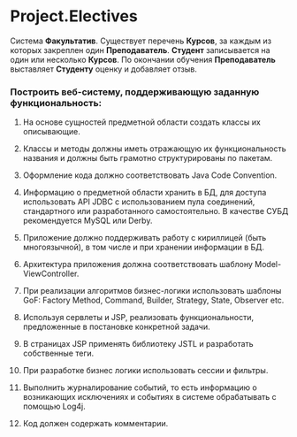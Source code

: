# Project.Electives

Система **Факультатив**. Существует перечень **Курсов**, за каждым из которых закреплен один **Преподаватель**. **Студент** записывается на один или несколько **Курсов**. По окончании обучения **Преподаватель** выставляет **Студенту** оценку и добавляет отзыв. 

### Построить веб-систему, поддерживающую заданную функциональность:
1. На основе сущностей предметной области создать классы их
описывающие.
2. Классы и методы должны иметь отражающую их функциональность
названия и должны быть грамотно структурированы по пакетам.
3. Оформление кода должно соответствовать Java Code Convention.
4. Информацию о предметной области хранить в БД, для доступа
использовать API JDBC с использованием пула соединений,
стандартного или разработанного самостоятельно. В качестве СУБД
рекомендуется MySQL или Derby.
5. Приложение должно поддерживать работу с кириллицей (быть
многоязычной), в том числе и при хранении информации в БД.
6. Архитектура приложения должна соответствовать шаблону Model-ViewController.

7. При реализации алгоритмов бизнес-логики использовать шаблоны GoF:
Factory Method, Command, Builder, Strategy, State, Observer etc.
8. Используя сервлеты и JSP, реализовать функциональности,
предложенные в постановке конкретной задачи.
9. В страницах JSP применять библиотеку JSTL и разработать собственные
теги.
10. При разработке бизнес логики использовать сессии и фильтры.
11. Выполнить журналирование событий, то есть информацию о
возникающих исключениях и событиях в системе обрабатывать с
помощью Log4j.
12. Код должен содержать комментарии. 

